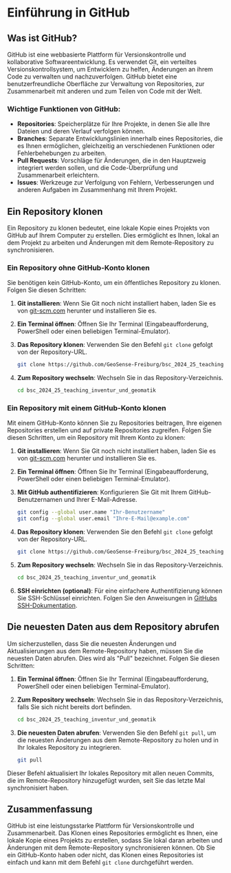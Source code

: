# Einführung in GitHub

## Was ist GitHub?

GitHub ist eine webbasierte Plattform für Versionskontrolle und kollaborative Softwareentwicklung. Es verwendet Git, ein verteiltes Versionskontrollsystem, um Entwicklern zu helfen, Änderungen an ihrem Code zu verwalten und nachzuverfolgen. GitHub bietet eine benutzerfreundliche Oberfläche zur Verwaltung von Repositories, zur Zusammenarbeit mit anderen und zum Teilen von Code mit der Welt.

### Wichtige Funktionen von GitHub:
- **Repositories**: Speicherplätze für Ihre Projekte, in denen Sie alle Ihre Dateien und deren Verlauf verfolgen können.
- **Branches**: Separate Entwicklungslinien innerhalb eines Repositories, die es Ihnen ermöglichen, gleichzeitig an verschiedenen Funktionen oder Fehlerbehebungen zu arbeiten.
- **Pull Requests**: Vorschläge für Änderungen, die in den Hauptzweig integriert werden sollen, und die Code-Überprüfung und Zusammenarbeit erleichtern.
- **Issues**: Werkzeuge zur Verfolgung von Fehlern, Verbesserungen und anderen Aufgaben im Zusammenhang mit Ihrem Projekt.

## Ein Repository klonen

Ein Repository zu klonen bedeutet, eine lokale Kopie eines Projekts von GitHub auf Ihrem Computer zu erstellen. Dies ermöglicht es Ihnen, lokal an dem Projekt zu arbeiten und Änderungen mit dem Remote-Repository zu synchronisieren.

### Ein Repository ohne GitHub-Konto klonen

Sie benötigen kein GitHub-Konto, um ein öffentliches Repository zu klonen. Folgen Sie diesen Schritten:

1. **Git installieren**: Wenn Sie Git noch nicht installiert haben, laden Sie es von [git-scm.com](https://git-scm.com/) herunter und installieren Sie es.

2. **Ein Terminal öffnen**: Öffnen Sie Ihr Terminal (Eingabeaufforderung, PowerShell oder einen beliebigen Terminal-Emulator).

3. **Das Repository klonen**: Verwenden Sie den Befehl `git clone` gefolgt von der Repository-URL.

    ```sh
    git clone https://github.com/GeoSense-Freiburg/bsc_2024_25_teaching_inventur_und_geomatik.git
    ```

4. **Zum Repository wechseln**: Wechseln Sie in das Repository-Verzeichnis.

    ```sh
    cd bsc_2024_25_teaching_inventur_und_geomatik
    ```

### Ein Repository mit einem GitHub-Konto klonen

Mit einem GitHub-Konto können Sie zu Repositories beitragen, Ihre eigenen Repositories erstellen und auf private Repositories zugreifen. Folgen Sie diesen Schritten, um ein Repository mit Ihrem Konto zu klonen:

1. **Git installieren**: Wenn Sie Git noch nicht installiert haben, laden Sie es von [git-scm.com](https://git-scm.com/) herunter und installieren Sie es.

2. **Ein Terminal öffnen**: Öffnen Sie Ihr Terminal (Eingabeaufforderung, PowerShell oder einen beliebigen Terminal-Emulator).

3. **Mit GitHub authentifizieren**: Konfigurieren Sie Git mit Ihrem GitHub-Benutzernamen und Ihrer E-Mail-Adresse.

    ```sh
    git config --global user.name "Ihr-Benutzername"
    git config --global user.email "Ihre-E-Mail@example.com"
    ```

4. **Das Repository klonen**: Verwenden Sie den Befehl `git clone` gefolgt von der Repository-URL.

    ```sh
    git clone https://github.com/GeoSense-Freiburg/bsc_2024_25_teaching_inventur_und_geomatik.git
    ```

5. **Zum Repository wechseln**: Wechseln Sie in das Repository-Verzeichnis.

    ```sh
    cd bsc_2024_25_teaching_inventur_und_geomatik
    ```

6. **SSH einrichten (optional)**: Für eine einfachere Authentifizierung können Sie SSH-Schlüssel einrichten. Folgen Sie den Anweisungen in [GitHubs SSH-Dokumentation](https://docs.github.com/en/authentication/connecting-to-github-with-ssh).

## Die neuesten Daten aus dem Repository abrufen

Um sicherzustellen, dass Sie die neuesten Änderungen und Aktualisierungen aus dem Remote-Repository haben, müssen Sie die neuesten Daten abrufen. Dies wird als "Pull" bezeichnet. Folgen Sie diesen Schritten:

1. **Ein Terminal öffnen**: Öffnen Sie Ihr Terminal (Eingabeaufforderung, PowerShell oder einen beliebigen Terminal-Emulator).

2. **Zum Repository wechseln**: Wechseln Sie in das Repository-Verzeichnis, falls Sie sich nicht bereits dort befinden.

    ```sh
    cd bsc_2024_25_teaching_inventur_und_geomatik
    ```

3. **Die neuesten Daten abrufen**: Verwenden Sie den Befehl `git pull`, um die neuesten Änderungen aus dem Remote-Repository zu holen und in Ihr lokales Repository zu integrieren.

    ```sh
    git pull
    ```

Dieser Befehl aktualisiert Ihr lokales Repository mit allen neuen Commits, die im Remote-Repository hinzugefügt wurden, seit Sie das letzte Mal synchronisiert haben.

## Zusammenfassung

GitHub ist eine leistungsstarke Plattform für Versionskontrolle und Zusammenarbeit. Das Klonen eines Repositories ermöglicht es Ihnen, eine lokale Kopie eines Projekts zu erstellen, sodass Sie lokal daran arbeiten und Änderungen mit dem Remote-Repository synchronisieren können. Ob Sie ein GitHub-Konto haben oder nicht, das Klonen eines Repositories ist einfach und kann mit dem Befehl `git clone` durchgeführt werden.